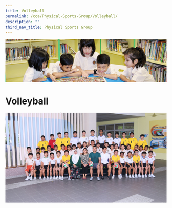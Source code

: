 ```yaml
---
title: Volleyball
permalink: /cca/Physical-Sports-Group/Volleyball/
description: ""
third_nav_title: Physical Sports Group
---
```

![](/images/banner.gif)

Volleyball
==========

![](/images/VOLLEYBALL.jpeg)